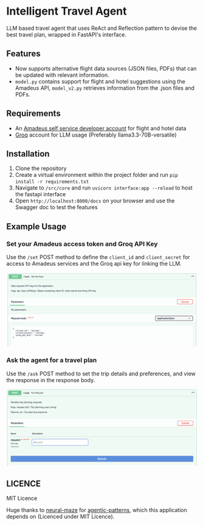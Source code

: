 # Intelligent Travel Agent
LLM based travel agent that uses ReAct and Reflection pattern to devise the best travel plan, wrapped in FastAPI's interface.

## Features
- Now supports alternative flight data sources (JSON files, PDFs) that can be updated with relevant information.
- `model.py` contains support for flight and hotel suggestions using the Amadeus API, `model_v2.py` retrieves information from the .json files and PDFs.

## Requirements
- An [Amadeus self service developer account](https://developers.amadeus.com/self-service) for flight and hotel data
- [Groq](https://groq.com) account for LLM usage (Preferably llama3.3-70B-versatile)

## Installation
1. Clone the repository
2. Create a virtual environment within the project folder and run `pip install -r requirements.txt`
3. Navigate to `/src/core` and run `uvicorn interface:app --reload` to host the fastapi interface
4. Open `http://localhost:8000/docs` on your browser and use the Swagger doc to test the features

## Example Usage

### Set your Amadeus access token and Groq API Key
Use the `/set` POST method to define the `client_id` and `client_secret` for access to Amadeus services and the Groq api key for linking the LLM.

![/set method](https://raw.githubusercontent.com/adityajs12321/Travel-Agent/refs/heads/main/src/imgs/set2.png)

### Ask the agent for a travel plan
Use the `/ask` POST method to set the trip details and preferences, and view the response in the response body.

![/ask method](https://raw.githubusercontent.com/adityajs12321/Travel-Agent/refs/heads/main/src/imgs/ask2.png)

## LICENCE
MIT Licence

Huge thanks to [neural-maze](https://github.com/neural-maze) for [agentic-patterns](https://github.com/neural-maze/agentic-patterns-course), which this application depends on (Licenced under MIT Licence).
